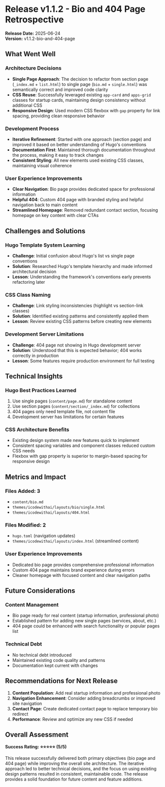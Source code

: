 # Release v1.1.2 - Bio and 404 Page Retrospective

**Release Date:** 2025-06-24  
**Version:** v1.1.2-bio-and-404-page

## What Went Well

### Architecture Decisions
- **Single Page Approach**: The decision to refactor from section page (`_index.md` + `list.html`) to single page (`bio.md` + `single.html`) was semantically correct and improved code clarity
- **CSS Reuse**: Successfully leveraged existing `app-card` and `apps-grid` classes for startup cards, maintaining design consistency without additional CSS
- **Responsive Design**: Used modern CSS flexbox with `gap` property for link spacing, providing clean responsive behavior

### Development Process
- **Iterative Refinement**: Started with one approach (section page) and improved it based on better understanding of Hugo's conventions
- **Documentation First**: Maintained thorough documentation throughout the process, making it easy to track changes
- **Consistent Styling**: All new elements used existing CSS classes, maintaining visual coherence

### User Experience Improvements
- **Clear Navigation**: Bio page provides dedicated space for professional information
- **Helpful 404**: Custom 404 page with branded styling and helpful navigation back to main content
- **Streamlined Homepage**: Removed redundant contact section, focusing homepage on key content with clear CTAs

## Challenges and Solutions

### Hugo Template System Learning
- **Challenge**: Initial confusion about Hugo's list vs single page conventions
- **Solution**: Researched Hugo's template hierarchy and made informed architectural decision
- **Lesson**: Understanding the framework's conventions early prevents refactoring later

### CSS Class Naming
- **Challenge**: Link styling inconsistencies (highlight vs section-link classes)
- **Solution**: Identified existing patterns and consistently applied them
- **Lesson**: Review existing CSS patterns before creating new elements

### Development Server Limitations
- **Challenge**: 404 page not showing in Hugo development server
- **Solution**: Understood that this is expected behavior; 404 works correctly in production
- **Lesson**: Some features require production environment for full testing

## Technical Insights

### Hugo Best Practices Learned
1. Use single pages (`content/page.md`) for standalone content
2. Use section pages (`content/section/_index.md`) for collections
3. 404 pages only need template file, not content file
4. Development server has limitations for certain features

### CSS Architecture Benefits
- Existing design system made new features quick to implement
- Consistent spacing variables and component classes reduced custom CSS needs
- Flexbox with gap property is superior to margin-based spacing for responsive design

## Metrics and Impact

### Files Added: 3
- `content/bio.md`
- `themes/icodewithai/layouts/bio/single.html`
- `themes/icodewithai/layouts/404.html`

### Files Modified: 2
- `hugo.toml` (navigation updates)
- `themes/icodewithai/layouts/index.html` (streamlined content)

### User Experience Improvements
- Dedicated bio page provides comprehensive professional information
- Custom 404 page maintains brand experience during errors
- Cleaner homepage with focused content and clear navigation paths

## Future Considerations

### Content Management
- Bio page ready for real content (startup information, professional photo)
- Established pattern for adding new single pages (services, about, etc.)
- 404 page could be enhanced with search functionality or popular pages list

### Technical Debt
- No technical debt introduced
- Maintained existing code quality and patterns
- Documentation kept current with changes

## Recommendations for Next Release

1. **Content Population**: Add real startup information and professional photo
2. **Navigation Enhancement**: Consider adding breadcrumbs or improved site navigation
3. **Contact Page**: Create dedicated contact page to replace temporary bio redirect
4. **Performance**: Review and optimize any new CSS if needed

## Overall Assessment

**Success Rating: ⭐⭐⭐⭐⭐ (5/5)**

This release successfully delivered both primary objectives (bio page and 404 page) while improving the overall site architecture. The iterative approach led to better technical decisions, and the focus on using existing design patterns resulted in consistent, maintainable code. The release provides a solid foundation for future content and feature additions.